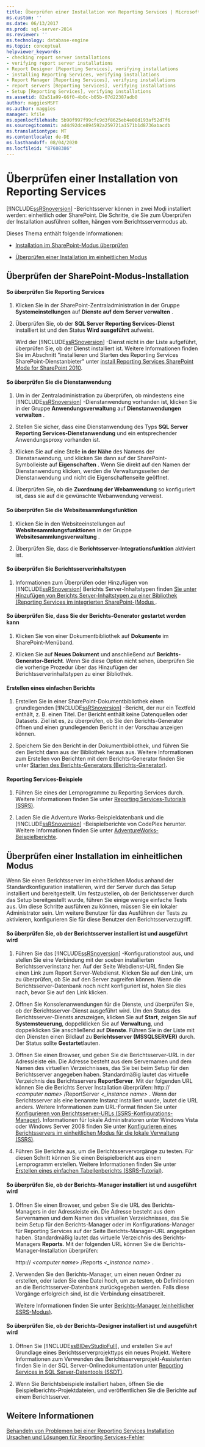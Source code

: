 ```yaml
---
title: Überprüfen einer Installation von Reporting Services | Microsoft-Dokumentation
ms.custom: ''
ms.date: 06/13/2017
ms.prod: sql-server-2014
ms.reviewer: ''
ms.technology: database-engine
ms.topic: conceptual
helpviewer_keywords:
- checking report server installations
- verifying report server installations
- Report Designer [Reporting Services], verifying installations
- installing Reporting Services, verifying installations
- Report Manager [Reporting Services], verifying installations
- report servers [Reporting Services], verifying installations
- Setup [Reporting Services], verifying installations
ms.assetid: 82a51a99-66f0-4b0c-b05b-07d22387adb0
author: maggiesMSFT
ms.author: maggies
manager: kfile
ms.openlocfilehash: 5b90f997f99cfc9d3f8625eb4e08d193af52d7f6
ms.sourcegitcommit: ad4d92dce894592a259721a1571b1d8736abacdb
ms.translationtype: MT
ms.contentlocale: de-DE
ms.lasthandoff: 08/04/2020
ms.locfileid: "87608386"
---
```

# <a name="verify-a-reporting-services-installation"></a>Überprüfen einer Installation von Reporting Services
  [!INCLUDE[ssRSnoversion](../../includes/ssrsnoversion-md.md)] -Berichtsserver können in zwei Modi installiert werden: einheitlich oder SharePoint. Die Schritte, die Sie zum Überprüfen der Installation ausführen sollten, hängen vom Berichtsservermodus ab.  
  
 Dieses Thema enthält folgende Informationen:  
  
-   [Installation im SharePoint-Modus überprüfen](#bkmk_sharepointmode)  
  
-   [Überprüfen einer Installation im einheitlichen Modus](#bkmk_nativemode)  
  
##  <a name="verify-sharepoint-mode-installation"></a><a name="bkmk_sharepointmode"></a> Überprüfen der SharePoint-Modus-Installation  
  
#### <a name="to-verify-the-reporting-services-service"></a>So überprüfen Sie Reporting Services  
  
1.  Klicken Sie in der SharePoint-Zentraladministration in der Gruppe **Systemeinstellungen** auf **Dienste auf dem Server verwalten** .  
  
2.  Überprüfen Sie, ob der **SQL Server Reporting Services-Dienst** installiert ist und den Status **Wird ausgeführt** aufweist.  
  
     Wird der [!INCLUDE[ssRSnoversion](../../includes/ssrsnoversion-md.md)] -Dienst nicht in der Liste aufgeführt, überprüfen Sie, ob der Dienst installiert ist. Weitere Informationen finden Sie im Abschnitt "installieren und Starten des Reporting Services SharePoint-Dienstanbieter" unter [install Reporting Services SharePoint Mode for SharePoint 2010](../../sql-server/install/install-reporting-services-sharepoint-mode-for-sharepoint-2010.md).  
  
#### <a name="to-verify-the-service-application"></a>So überprüfen Sie die Dienstanwendung  
  
1.  Um in der Zentraladministration zu überprüfen, ob mindestens eine [!INCLUDE[ssRSnoversion](../../includes/ssrsnoversion-md.md)] -Dienstanwendung vorhanden ist, klicken Sie in der Gruppe **Anwendungsverwaltung** auf **Dienstanwendungen verwalten** .  
  
2.  Stellen Sie sicher, dass eine Dienstanwendung des Typs **SQL Server Reporting Services-Dienstanwendung** und ein entsprechender Anwendungsproxy vorhanden ist.  
  
3.  Klicken Sie auf eine Stelle **in der Nähe** des Namens der Dienstanwendung, und klicken Sie dann auf der SharePoint-Symbolleiste auf **Eigenschaften** .  Wenn Sie direkt auf den Namen der Dienstanwendung klicken, werden die Verwaltungsseiten der Dienstanwendung und nicht die Eigenschaftenseite geöffnet.  
  
4.  Überprüfen Sie, ob die **Zuordnung der Webanwendung** so konfiguriert ist, dass sie auf die gewünschte Webanwendung verweist.  
  
#### <a name="to-verify-the-site-collection-feature"></a>So überprüfen Sie die Websitesammlungsfunktion  
  
1.  Klicken Sie in den Websiteeinstellungen auf **Websitesammlungsfunktionen** in der Gruppe **Websitesammlungsverwaltung** .  
  
2.  Überprüfen Sie, dass die **Berichtsserver-Integrationsfunktion** aktiviert ist.  
  
#### <a name="to-verify-reporting-server-content-types"></a>So überprüfen Sie Berichtsserverinhaltstypen  
  
1.  Informationen zum Überprüfen oder Hinzufügen von [!INCLUDE[ssRSnoversion](../../includes/ssrsnoversion-md.md)] Berichts Server-Inhaltstypen finden [Sie unter Hinzufügen von Berichts Server-Inhaltstypen zu einer Bibliothek &#40;Reporting Services im integrierten SharePoint-&#41;Modus ](../add-reporting-services-content-types-to-a-sharepoint-library.md).  
  
#### <a name="to-verify-you-can-launch-report-builder"></a>So überprüfen Sie, dass Sie der Berichts-Generator gestartet werden kann  
  
1.  Klicken Sie von einer Dokumentbibliothek auf **Dokumente** im SharePoint-Menüband.  
  
2.  Klicken Sie auf **Neues Dokument** und anschließend auf **Berichts-Generator-Bericht**. Wenn Sie diese Option nicht sehen, überprüfen Sie die vorherige Prozedur über das Hinzufügen der Berichtsserverinhaltstypen zu einer Bibliothek.  
  
#### <a name="create-a-basic-report"></a>Erstellen eines einfachen Berichts  
  
1.  Erstellen Sie in einer SharePoint-Dokumentbibliothek einen grundlegenden [!INCLUDE[ssRSnoversion](../../includes/ssrsnoversion-md.md)] -Bericht, der nur ein Textfeld enthält, z. B. einen Titel. Der Bericht enthält keine Datenquellen oder Datasets. Ziel ist es, zu überprüfen, ob Sie den Berichts-Generator öffnen und einen grundlegenden Bericht in der Vorschau anzeigen können.  
  
2.  Speichern Sie den Bericht in der Dokumentbibliothek, und führen Sie den Bericht dann aus der Bibliothek heraus aus. Weitere Informationen zum Erstellen von Berichten mit dem Berichts-Generator finden Sie unter [Starten des Berichts-Generators (Berichts-Generator)](https://technet.microsoft.com/library/ms159221.aspx).  
  
#### <a name="reporting-services-samples"></a>Reporting Services-Beispiele  
  
1.  Führen Sie eines der Lernprogramme zu Reporting Services durch. Weitere Informationen finden Sie unter [Reporting Services-Tutorials (SSRS)](../reporting-services-tutorials-ssrs.md).  
  
2.  Laden Sie die Adventure Works-Beispieldatenbank und die [!INCLUDE[ssRSnoversion](../../includes/ssrsnoversion-md.md)] -Beispielberichte von CodePlex herunter. Weitere Informationen finden Sie unter [AdventureWorks-Beispielberichte](https://msftrsprodsamples.codeplex.com/wikipage?title=SS2012!AdventureWorks2012%20Report%20Samples&referringTitle=Home).  
  
##  <a name="verify-a-native-mode-installation"></a><a name="bkmk_nativemode"></a> Überprüfen einer Installation im einheitlichen Modus  
 Wenn Sie einen Berichtsserver im einheitlichen Modus anhand der Standardkonfiguration installieren, wird der Server durch das Setup installiert und bereitgestellt. Um festzustellen, ob der Berichtsserver durch das Setup bereitgestellt wurde, führen Sie einige wenige einfache Tests aus. Um diese Schritte ausführen zu können, müssen Sie ein lokaler Administrator sein. Um weitere Benutzer für das Ausführen der Tests zu aktivieren, konfigurieren Sie für diese Benutzer den Berichtsserverzugriff.  
  
#### <a name="to-verify-that-the-report-server-is-installed-and-running"></a>So überprüfen Sie, ob der Berichtsserver installiert ist und ausgeführt wird  
  
1.  Führen Sie das [!INCLUDE[ssRSnoversion](../../includes/ssrsnoversion-md.md)] -Konfigurationstool aus, und stellen Sie eine Verbindung mit der soeben installierten Berichtsserverinstanz her. Auf der Seite Webdienst-URL finden Sie einen Link zum Report Server-Webdienst. Klicken Sie auf den Link, um zu überprüfen, ob Sie auf den Server zugreifen können. Wenn die Berichtsserver-Datenbank noch nicht konfiguriert ist, holen Sie dies nach, bevor Sie auf den Link klicken.  
  
2.  Öffnen Sie Konsolenanwendungen für die Dienste, und überprüfen Sie, ob der Berichtsserver-Dienst ausgeführt wird. Um den Status des Berichtsserver-Diensts anzuzeigen, klicken Sie auf **Start**, zeigen Sie auf **Systemsteuerung**, doppelklicken Sie auf **Verwaltung**, und doppelklicken Sie anschließend auf **Dienste**. Führen Sie in der Liste mit den Diensten einen Bildlauf zu **Berichtsserver (MSSQLSERVER)** durch. Der Status sollte **Gestartet**lauten.  
  
3.  Öffnen Sie einen Browser, und geben Sie die Berichtsserver-URL in der Adressleiste ein. Die Adresse besteht aus dem Servernamen und dem Namen des virtuellen Verzeichnisses, das Sie bei beim Setup für den Berichtsserver angegeben haben. Standardmäßig lautet das virtuelle Verzeichnis des Berichtsservers **ReportServer**. Mit der folgenden URL können Sie die Berichts Server Installation überprüfen: http:// *\<computer name>* /ReportServer *\<_instance name>* . Wenn der Berichtsserver als eine benannte Instanz installiert wurde, lautet die URL anders. Weitere Informationen zum URL-Format finden Sie unter [Konfigurieren von Berichtsserver-URLs (SSRS-Konfigurations-Manager)](configure-report-server-urls-ssrs-configuration-manager.md). Informationen für lokale Administratoren unter Windows Vista oder Windows Server 2008 finden Sie unter [Konfigurieren eines Berichtsservers im einheitlichen Modus für die lokale Verwaltung (SSRS)](../report-server/configure-a-native-mode-report-server-for-local-administration-ssrs.md).  
  
4.  Führen Sie Berichte aus, um die Berichtsservervorgänge zu testen. Für diesen Schritt können Sie einen Beispielbericht aus einem Lernprogramm erstellen. Weitere Informationen finden Sie unter [Erstellen eines einfachen Tabellenberichts (SSRS-Tutorial)](../create-a-basic-table-report-ssrs-tutorial.md).  
  
#### <a name="to-verify-that-report-manager-is-installed-and-running"></a>So überprüfen Sie, ob der Berichts-Manager installiert ist und ausgeführt wird  
  
1.  Öffnen Sie einen Browser, und geben Sie die URL des Berichts-Managers in der Adressleiste ein. Die Adresse besteht aus dem Servernamen und dem Namen des virtuellen Verzeichnisses, das Sie beim Setup für den Berichts-Manager oder im Konfigurations-Manager für Reporting Services auf der Seite Berichts-Manager-URL angegeben haben. Standardmäßig lautet das virtuelle Verzeichnis des Berichts-Managers **Reports**. Mit der folgenden URL können Sie die Berichts-Manager-Installation überprüfen:  
  
     http:// *\<computer name>* /Reports *\<_instance name>* .  
  
2.  Verwenden Sie den Berichts-Manager, um einen neuen Ordner zu erstellen, oder laden Sie eine Datei hoch, um zu testen, ob Definitionen an die Berichtsserver-Datenbank zurückgegeben werden. Falls diese Vorgänge erfolgreich sind, ist die Verbindung einsatzbereit.  
  
     Weitere Informationen finden Sie unter [Berichts-Manager (einheitlicher SSRS-Modus)](../report-manager-ssrs-native-mode.md).  
  
#### <a name="to-verify-that-report-designer-is-installed-and-running"></a>So überprüfen Sie, ob der Berichts-Designer installiert ist und ausgeführt wird  
  
1.  Öffnen Sie [!INCLUDE[ssBIDevStudioFull](../../includes/ssbidevstudiofull-md.md)], und erstellen Sie auf Grundlage eines Berichtsserverprojekttyps ein neues Projekt. Weitere Informationen zum Verwenden des Berichtsserverprojekt-Assistenten finden Sie in der SQL Server-Onlinedokumentation unter [Reporting Services in SQL Server-Datentools (SSDT)](../tools/reporting-services-in-sql-server-data-tools-ssdt.md).  
  
2.  Wenn Sie Berichtsbeispiele installiert haben, öffnen Sie die Beispielberichts-Projektdateien, und veröffentlichen Sie die Berichte auf einem Berichtsserver.  
  
## <a name="see-also"></a>Weitere Informationen  
 [Behandeln von Problemen bei einer Reporting Services Installation](troubleshoot-a-reporting-services-installation.md)   
 [Ursachen und Lösungen für Reporting Services-Fehler](../troubleshooting/cause-and-resolution-of-reporting-services-errors.md)  
  
  
